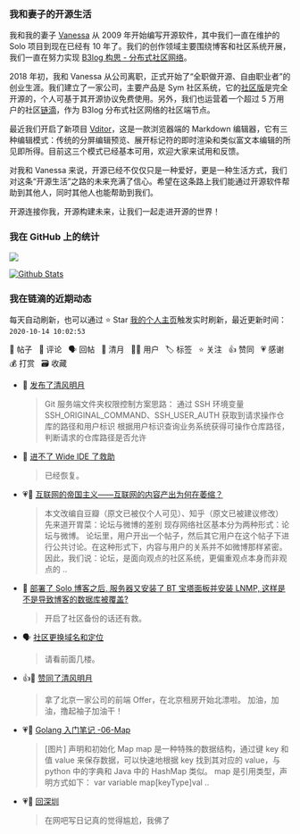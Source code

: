 ### 我和妻子的开源生活

我和我的妻子 [Vanessa](https://github.com/Vanessa219) 从 2009 年开始编写开源软件，其中我们一直在维护的 Solo 项目到现在已经有 10 年了。我们的创作领域主要围绕博客和社区系统开展，我们一直在努力实现 [B3log 构思 - 分布式社区网络](https://hacpai.com/article/1546941897596)。

2018 年初，我和 Vanessa 从公司离职，正式开始了“全职做开源、自由职业者”的创业生涯。我们建立了一家公司，主要产品是 Sym 社区系统，它的[社区版](https://github.com/88250/symphony)是完全开源的，个人可基于其开源协议免费使用。另外，我们也运营着一个超过 5 万用户的社区[链滴](https://hacpai.com)，作为 B3log 分布式社区网络的社区端节点。

最近我们开启了新项目 [Vditor](https://github.com/Vanessa219/vditor)，这是一款浏览器端的 Markdown 编辑器，它有三种编辑模式：传统的分屏编辑预览、展开标记符的即时渲染和类似富文本编辑的所见即所得。目前这三个模式已经基本可用，欢迎大家来试用和反馈。

对我和 Vanessa 来说，开源已经不仅仅只是一种爱好，更是一种生活方式，我们对这条“开源生活”之路的未来充满了信心。希望在这条路上我们能通过开源软件帮助到其他人，同时其他人也能帮助到我们。

开源连接你我，开源构建未来，让我们一起走进开源的世界！

### 我在 GitHub 上的统计

<a title="Hits" target="_blank" href="https://github.com/88250/88250"><img src="https://hits.b3log.org/88250/88250.svg"></a>

[![Github Stats](https://github-readme-stats.vercel.app/api?username=88250&show_icons=true)](https://github.com/88250)

<!--events start -->

### 我在链滴的近期动态

每天自动刷新，也可以通过 ⭐️ Star [我的个人主页](https://github.com/88250/88250)触发实时刷新，最近更新时间：`2020-10-14 10:02:53`

📝 帖子 &nbsp; 💬 评论 &nbsp; 🗣 回帖 &nbsp; 🌙 清月 &nbsp; 👨‍💻 用户 &nbsp; 🏷️ 标签 &nbsp; ⭐️ 关注 &nbsp; 👍 赞同 &nbsp; 💗 感谢 &nbsp; 💰 打赏 &nbsp; 🗃 收藏

* 🌙 [发布了清风明月](https://ld246.com/member/88250/breezemoons/1602634744258)

  > Git 服务端文件夹权限控制方案思路： 通过 SSH 环境变量 SSH_ORIGINAL_COMMAND、SSH_USER_AUTH 获取到请求操作仓库的路径和用户标识 根据用户标识查询业务系统获得可操作仓库路径，判断请求的仓库路径是否允许
* 💬 [进不了 Wide IDE 了救助](https://ld246.com/article/1602577729265/comment/1602597468645#comments)

  > 已经恢复。
* 💗📝 [互联网的帝国主义——互联网的内容产出为何在萎缩？](https://ld246.com/article/1597632238823)

  > 本文改编自豆瓣（原文已被仅个人可见）、知乎（原文已被建议修改） 先来道开胃菜：论坛与微博的差别 现存网络社区基本分为两种形式：论坛与微博。 论坛里，用户开出一个帖子，然后其它用户在这个帖子下进行公共讨论。在这种形式下，内容与用户的关系并不如微博那样紧密。因此，我们说：论坛，是面向观点的社区系统，更偏重观点本身而非观点的 ..
* 💬 [部署了 Solo 博客之后, 服务器又安装了 BT 宝塔面板并安装 LNMP, 这样是不是导致博客的数据库被覆盖?](https://ld246.com/article/1602516218603/comment/1602547809640#comments)

  > 开启了社区备份的话还有救。
* 🗣 [社区更换域名和定位](https://ld246.com/article/1599662780208/comment/1602468980702#comments)

  > 请看前面几楼。
* 👍🌙 [赞同了清风明月](https://ld246.com/member/martinageradams/breezemoons/1602094281351)

  > 拿了北京一家公司的前端 Offer，在北京租房开始北漂啦。 加油，加油，撸起袖子加油干！
* 💗📝 [Golang 入门笔记 -06-Map](https://ld246.com/article/1602066740004)

  > [图片] 声明和初始化 Map map 是一种特殊的数据结构，通过键 key 和值 value 来保存数据，可以快速地根据 key 找到其对应的 value，与 python 中的字典和 Java 中的 HashMap 类似。 map 是引用类型，声明方式如下： var variable map[keyType]val ..
* 💗💬 [回深圳](https://ld246.com/article/1601970391739/comment/1601970547561#comments)

  > 在网吧写日记真的觉得尴尬，我佛了


<!--events end -->
